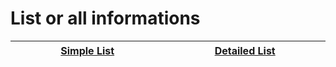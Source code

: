 # List or all informations


| <img width="430" height="1">[Simple List](gb_list.md)<img width="430" height="1"> | <img width="430" height="1">[Detailed List](gb_info_games.md)<img width="430" height="1"> |
| :---: | :---: |
